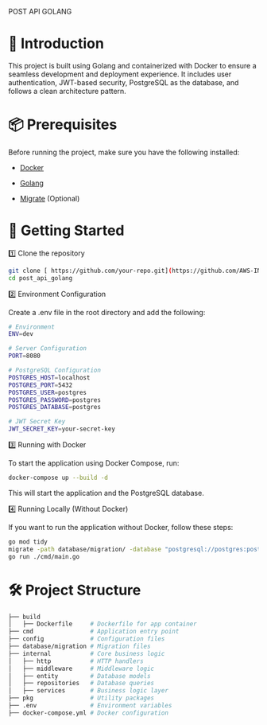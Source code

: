 POST API GOLANG

# 📌 Introduction

This project is built using Golang and containerized with Docker to ensure a seamless development and deployment experience. It includes user authentication, JWT-based security, PostgreSQL as the database, and follows a clean architecture pattern.

# 📦 Prerequisites

Before running the project, make sure you have the following installed:

- [Docker](https://www.docker.com/)

- [Golang](https://go.dev/doc/install)

- [Migrate](https://github.com/golang-migrate/migrate) (Optional)

# 🚀 Getting Started

1️⃣ Clone the repository

```bash
git clone [ https://github.com/your-repo.git](https://github.com/AWS-INTERN-CAKAP/posts_api_golang.git)
cd post_api_golang
```

2️⃣ Environment Configuration

Create a .env file in the root directory and add the following:

```bash
# Environment
ENV=dev

# Server Configuration
PORT=8080

# PostgreSQL Configuration
POSTGRES_HOST=localhost
POSTGRES_PORT=5432
POSTGRES_USER=postgres
POSTGRES_PASSWORD=postgres
POSTGRES_DATABASE=postgres

# JWT Secret Key
JWT_SECRET_KEY=your-secret-key
```

3️⃣ Running with Docker

To start the application using Docker Compose, run:

```bash
docker-compose up --build -d
```
This will start the application and the PostgreSQL database.

4️⃣ Running Locally (Without Docker)

If you want to run the application without Docker, follow these steps:

```bash
go mod tidy
migrate -path database/migration/ -database "postgresql://postgres:postgres@localhost:5432/postgres?sslmode=disable" -verbose up
go run ./cmd/main.go
```

# 🛠️ Project Structure

```bash
├── build
│   ├── Dockerfile     # Dockerfile for app container
├── cmd                # Application entry point
├── config             # Configuration files
├── database/migration # Migration files
├── internal           # Core business logic
│   ├── http           # HTTP handlers
│   ├── middleware     # Middleware logic
│   ├── entity         # Database models
│   ├── repositories   # Database queries
│   ├── services       # Business logic layer
├── pkg                # Utility packages
├── .env               # Environment variables
├── docker-compose.yml # Docker configuration
```



